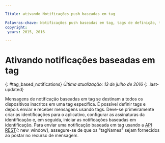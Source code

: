 ```yaml
---

Título: ativando Notificações push baseadas em tag

Palavras-chave: Notificações push baseadas em tag, tags de definição, tagNames
copyright:
 years: 2015, 2016

---
```


# Ativando notificações baseadas em tag
{: #tag_based_notifications}
*Última atualização: 13 de julho de 2016*
{: .last-updated}

Mensagens de notificação baseadas em tag se destinam a todos os
dispositivos inscritos em uma tag específica. É possível
definir tags e depois enviar e receber mensagens usando
  tags. Deve-se
primeiramente criar as identificações para o aplicativo, configurar as assinaturas da identificação
e, em seguida, iniciar as notificações baseadas em identificação. Para enviar uma
notificação baseada em tag usando a
[API
REST](https://mobile.{DomainName}/imfpushrestapidocs/){: new_window}, assegure-se de que os "tagNames" sejam fornecidos ao
postar no recurso de mensagem.
